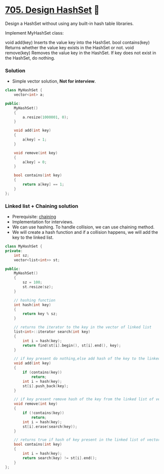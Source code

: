 # [705. Design HashSet](https://leetcode.com/problems/design-hashset/) 🌟

Design a HashSet without using any built-in hash table libraries.

Implement MyHashSet class:

void add(key) Inserts the value key into the HashSet.
bool contains(key) Returns whether the value key exists in the HashSet or not.
void remove(key) Removes the value key in the HashSet. If key does not exist in the HashSet, do nothing.

### Solution

-   Simple vector solution, **Not for interview**.

```cpp
class MyHashSet {
    vector<int> a;

public:
    MyHashSet()
    {
        a.resize(1000001, 0);
    }

    void add(int key)
    {
        a[key] = 1;
    }

    void remove(int key)
    {
        a[key] = 0;
    }

    bool contains(int key)
    {
        return a[key] == 1;
    }
};
```

### Linked list + Chaining solution

-   Prerequisite: [chaining](https://www.geeksforgeeks.org/hashing-set-2-separate-chaining/)
-   Implementation for interviews.
-   We can use hashing. To handle collision, we can use chaining method.
-   We will create a hash function and if a collision happens, we will add the key to the linked list.

```cpp
class MyHashSet {
private:
    int sz;
    vector<list<int>> st;

public:
    MyHashSet()
    {
        sz = 100;
        st.resize(sz);
    }

    // hashing function
    int hash(int key)
    {
        return key % sz;
    }

    // returns the iterator to the key in the vector of linked list
    list<int>::iterator search(int key)
    {
        int i = hash(key);
        return find(st[i].begin(), st[i].end(), key);
    }

    // if key present do nothing,else add hash of the key to the linked list of vector.
    void add(int key)
    {
        if (contains(key))
            return;
        int i = hash(key);
        st[i].push_back(key);
    }

    // if key present remove hash of the key from the linked list of vector,else do nothing.
    void remove(int key)
    {
        if (!contains(key))
            return;
        int i = hash(key);
        st[i].erase(search(key));
    }

    // returns true if hash of key present in the linked list of vector,else false.
    bool contains(int key)
    {
        int i = hash(key);
        return search(key) != st[i].end();
    }
};
```
